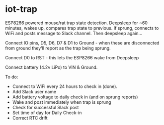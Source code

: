 # iot-trap

ESP8266 powered mouse/rat trap state detection.
Deepsleep for ~60 minutes, wakes up, compares trap state to previous.
If sprung, connects to WiFi and posts message to Slack channel.
Then deepsleep again...

Connect IO pins, D5, D6, D7 & D1 to Ground - when these are disconnected from ground they'll report as the trap being sprung.

Connect D0 to RST - this lets the ESP8266 wake from Deepsleep

Connect battery (4.2v LiPo) to VIN & Ground.

To do:
- Connect to WiFi every 24 hours to check in (done).
- Add Slack user name
- Add battery voltage to daily check in (and on sprung reports)
- Wake and post immediately when trap is sprung
- Check for successful Slack post
- Set time of day for Daily Check-in
- Correct RTC drift
